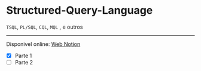 # Structured-Query-Language
`TSQL`, `PL/SQL`, `CQL`, `MQL` , e outros

---

Disponivel online: [Web Notion](https://gabrielluizone.notion.site/Database-3129f520a3ed4813afa9d481af8313eb?pvs=4)

- [x] Parte 1
- [ ] Parte 2
